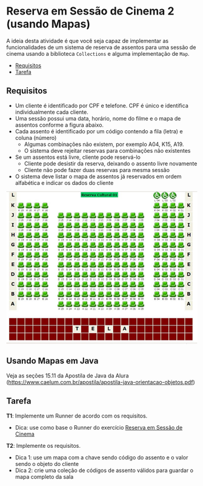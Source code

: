  # Reserva em Sessão de Cinema 2 (usando Mapas)

A ideia desta atividade é que você seja capaz de implementar as funcionalidades de um sistema de reserva de assentos para uma sessão de cinema usando a biblioteca `Collections` e alguma implementação de `Map`.

- [Requisitos](#requisitos)
- [Tarefa](#tarefa)

## Requisitos

- Um cliente é identificado por CPF e telefone. CPF é único e identifica individualmente cada cliente.
- Uma sessão possui uma data, horário, nome do filme e o mapa de assentos conforme a figura abaixo.
- Cada assento é identificado por um código contendo a fila (letra) e coluna (número)
  - Algumas combinações não existem, por exemplo A04, K15, A19.
  - O sistema deve rejeitar reservas para combinações não existentes
- Se um assentos está livre, cliente pode reservá-lo
  - Cliente pode desistir da reserva, deixando o assento livre novamente
  - Cliente não pode fazer duas reservas para mesma sessão
- O sistema deve listar o mapa de assentos já reservados em ordem alfabética e indicar os dados do cliente

![Mapa de assentos](msala1.jpg)

## Usando Mapas em Java 

Veja as seções 15.11 da Apostila de Java da Alura (https://www.caelum.com.br/apostila/apostila-java-orientacao-objetos.pdf)

## Tarefa

**T1**: Implemente um Runner de acordo com os requisitos.

 - Dica: use como base o Runner do exercício [Reserva em Sessão de Cinema](../../classes-objetos/sessa-cinema/)

**T2**: Implemente os requisitos.

 - Dica 1: use um mapa com a chave sendo código do assento e o valor sendo o objeto do cliente
 - Dica 2: crie uma coleção de códigos de assento válidos para guardar o mapa completo da sala
